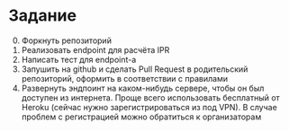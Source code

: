 # Задание

0. Форкнуть репозиторий
1. Реализовать endpoint для расчёта IPR
2. Написать тест для endpoint-а
3. Запушить на github и сделать Pull Request в родительский репозиторий, оформить в соответствии с правилами
4. Развернуть эндпоинт на каком-нибудь сервере, чтобы он был доступен из интернета.
Проще всего использовать бесплатный от Heroku (сейчас нужно зарегистрироваться из под VPN).
В случае проблем с регистрацией можно обратиться к организаторам
